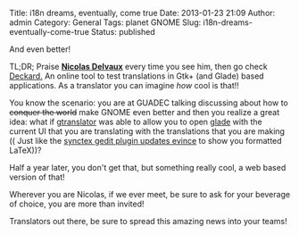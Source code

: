 Title: i18n dreams, eventually, come true
Date: 2013-01-23 21:09
Author: admin
Category: General
Tags: planet GNOME
Slug: i18n-dreams-eventually-come-true
Status: published

And even better!

TL;DR; Praise **[Nicolas Delvaux](https://mail.gnome.org/archives/gnome-i18n/2013-January/msg00059.html "Mail that he sent to gnome-i18n mailing list")** every time you see him, then go check [Deckard.](http://deckard.malizor.org/ "Online tool to check translations live on UI") An online tool to test translations in Gtk+ (and Glade) based applications. As a translator you can imagine *how* cool is that!!

You know the scenario: you are at GUADEC talking discussing about how to ~~conquer the world~~ make GNOME even better and then you realize a great idea: what if [gtranslator](http://projects.gnome.org/gtranslator/ "gtranslator's website") was able to allow you to open [glade](http://glade.gnome.org/ "glade's website") with the current UI that you are translating with the translations that you are making (( Just like the [synctex gedit plugin updates evince](http://library.gnome.org/users/evince/stable/index.html.en#synctex "Manual describing how synctex works") to show you formatted LaTeX))?

Half a year later, you don't get that, but something really cool, a web based version of that!

Wherever you are Nicolas, if we ever meet, be sure to ask for your beverage of choice, you are more than invited!

Translators out there, be sure to spread this amazing news into your teams!

 
